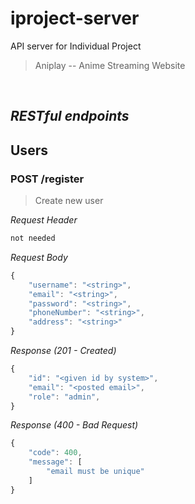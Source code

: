 # iproject-server
API server for Individual Project
> Aniplay -- Anime Streaming Website
&nbsp;

&nbsp;

## _RESTful endpoints_
## <b>Users</b>

### POST /register

> Create new user

_Request Header_
```js
not needed 
```

_Request Body_
```js
{
    "username": "<string>",
    "email": "<string>",
    "password": "<string>",
    "phoneNumber": "<string>",
    "address": "<string>"
}
```

_Response (201 - Created)_
```js
{
    "id": "<given id by system>",
    "email": "<posted email>",
    "role": "admin",
}
```

_Response (400 - Bad Request)_
```js
{
    "code": 400,
    "message": [
        "email must be unique"
    ]
}
```

